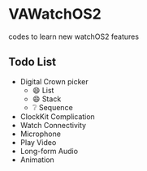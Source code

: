 # VAWatchOS2
codes to learn new watchOS2 features

## Todo List
- Digital Crown picker
  - :smile: List
  - :smile: Stack
  - :grey_question: Sequence
- ClockKit Complication
- Watch Connectivity
- Microphone
- Play Video
- Long-form Audio
- Animation